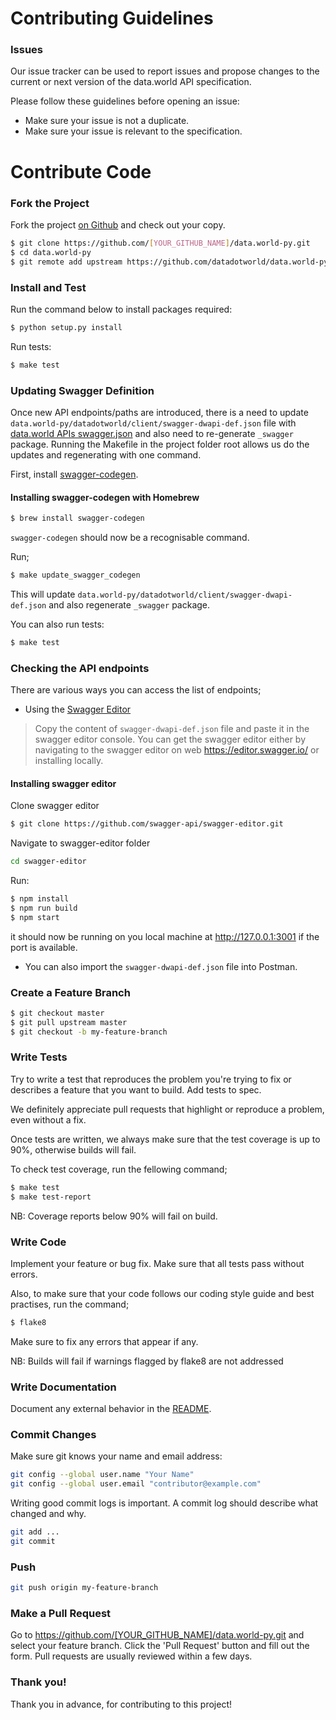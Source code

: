 # Contributing Guidelines

### Issues
Our issue tracker can be used to report issues and propose changes to the current or next version of the data.world API specification.

Please follow these guidelines before opening an issue:

- Make sure your issue is not a duplicate.
- Make sure your issue is relevant to the specification.
# Contribute Code

### Fork the Project

Fork the project [on Github](https://github.com/datadotworld/data.world-py) and check out your copy.

```sh
$ git clone https://github.com/[YOUR_GITHUB_NAME]/data.world-py.git
$ cd data.world-py
$ git remote add upstream https://github.com/datadotworld/data.world-py.git
```

### Install and Test

Run the command below to install packages required:

```sh
$ python setup.py install
```

Run tests:

```sh
$ make test
```

### Updating Swagger Definition

Once new API endpoints/paths are introduced, there is a need to update `data.world-py/datadotworld/client/swagger-dwapi-def.json` file with [data.world APIs swagger.json](https://api.data.world/v0/swagger.json) and also need to re-generate `_swagger` package. Running the Makefile in the project folder root allows us do the updates and regenerating with one command.

First, install [swagger-codegen](https://swagger.io/swagger-codegen/).

#### Installing swagger-codegen with Homebrew

```sh
$ brew install swagger-codegen
```

`swagger-codegen` should now be a recognisable command.

Run;

```sh
$ make update_swagger_codegen
```

This will update `data.world-py/datadotworld/client/swagger-dwapi-def.json` and also regenerate `_swagger` package.

You can also run tests:

```sh
$ make test
```

### Checking the API endpoints

There are various ways you can access the list of endpoints;

* Using the [Swagger Editor](https://editor.swagger.io/)

> Copy the content of `swagger-dwapi-def.json` file and paste it in the swagger editor console. You can get the swagger editor either by navigating to the swagger editor on web https://editor.swagger.io/ or installing locally.

#### Installing swagger editor

Clone swagger editor
```sh
$ git clone https://github.com/swagger-api/swagger-editor.git
```
Navigate to swagger-editor folder
```sh
cd swagger-editor
```

Run:
```sh
$ npm install
$ npm run build
$ npm start
```

it should now be running on you local machine at http://127.0.0.1:3001 if the port is available.

* You can also import the `swagger-dwapi-def.json` file into Postman.

### Create a Feature Branch
```sh
$ git checkout master
$ git pull upstream master
$ git checkout -b my-feature-branch
```

### Write Tests
Try to write a test that reproduces the problem you're trying to fix or describes a feature that you want to build. Add tests to spec.

We definitely appreciate pull requests that highlight or reproduce a problem, even without a fix.

Once tests are written, we always make sure that the test coverage is up to 90%, otherwise builds will fail.

To check test coverage, run the fellowing command;
```sh
$ make test
$ make test-report
```

NB: Coverage reports below 90% will fail on build.

### Write Code

Implement your feature or bug fix. Make sure that all tests pass without errors.

Also, to make sure that your code follows our coding style guide and best practises, run the command;
```sh
$ flake8
```
Make sure to fix any errors that appear if any.

NB: Builds will fail if warnings flagged by flake8 are not addressed

### Write Documentation

Document any external behavior in the [README](https://github.com/datadotworld/data.world-py/blob/master/README.rst).

### Commit Changes

Make sure git knows your name and email address:

```sh
git config --global user.name "Your Name"
git config --global user.email "contributor@example.com"
```

Writing good commit logs is important. A commit log should describe what changed and why.
```sh
git add ...
git commit
```

### Push

```sh
git push origin my-feature-branch
```

### Make a Pull Request
Go to https://github.com/[YOUR_GITHUB_NAME]/data.world-py.git and select your feature branch. Click the 'Pull Request' button and fill out the form. Pull requests are usually reviewed within a few days.

### Thank you!
Thank you in advance, for contributing to this project!
